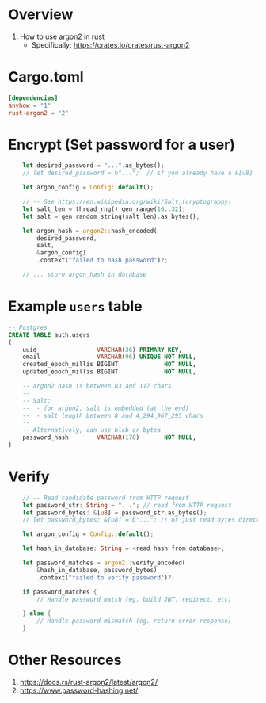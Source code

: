 # Overview
1. How to use [argon2](https://en.wikipedia.org/wiki/Argon2) in rust
    - Specifically: https://crates.io/crates/rust-argon2

# Cargo.toml
```toml
[dependencies]
anyhow = "1"
rust-argon2 = "2"
```


# Encrypt (Set password for a user)
```rust
    let desired_password = "...".as_bytes();
    // let desired_password = b"...";  // if you already have a &[u8]

    let argon_config = Config::default();

    // -- See https://en.wikipedia.org/wiki/Salt_(cryptography)
    let salt_len = thread_rng().gen_range(16..32);
    let salt = gen_random_string(salt_len).as_bytes();

    let argon_hash = argon2::hash_encoded(
        desired_password,
        salt,
        &argon_config)
        .context("failed to hash password")?;

    // ... store argon_hash in database
```


# Example `users` table
```sql
-- Postgres
CREATE TABLE auth.users
(
    uuid                 VARCHAR(36) PRIMARY KEY,
    email                VARCHAR(96) UNIQUE NOT NULL,
    created_epoch_millis BIGINT             NOT NULL,
    updated_epoch_millis BIGINT             NOT NULL,

    -- argon2 hash is between 83 and 117 chars
    --
    -- Salt:
    --  - for argon2, salt is embedded (at the end)
    --  - salt length between 8 and 4_294_967_295 chars
    --
    -- Alternatively, can use blob or bytea
    password_hash        VARCHAR(176)       NOT NULL,
)
```


# Verify
```rust
    // -- Read candidate password from HTTP request
    let password_str: String = "..."; // read from HTTP request
    let password_bytes: &[u8] = password_str.as_bytes();
    // let password_bytes: &[u8] = b"..."; // or just read bytes directly

    let argon_config = Config::default();

    let hash_in_database: String = <read hash from database>;

    let password_matches = argon2::verify_encoded(
        &hash_in_database, password_bytes)
        .context("failed to verify password")?;

    if password_matches {
        // Handle password match (eg. build JWT, redirect, etc)

    } else {
        // Handle password mismatch (eg. return error response)
    }
```


# Other Resources
1. https://docs.rs/rust-argon2/latest/argon2/
1. https://www.password-hashing.net/

